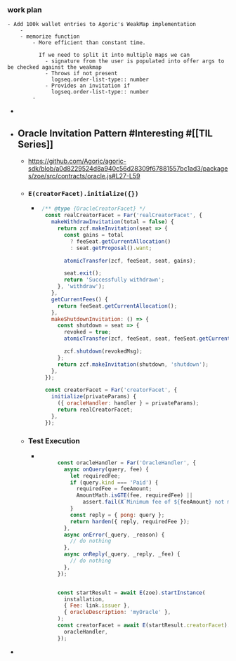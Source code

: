 ### work plan
	- Add 100k wallet entries to Agoric's WeakMap implementation
		-
		- memorize function
			- More efficient than constant time.
			  
			  If we need to split it into multiple maps we can
				- signature from the user is populated into offer args to be checked against the weakmap
				- Throws if not present 
				  logseq.order-list-type:: number
				- Provides an invitation if
				  logseq.order-list-type:: number
			-
-
- ## Oracle Invitation Pattern #Interesting #[[TIL Series]]
	- https://github.com/Agoric/agoric-sdk/blob/a0d8229524d8a940c56d28309f67881557bc1ad3/packages/zoe/src/contracts/oracle.js#L27-L59
	- ### `E(creatorFacet).initialize({})`
		- ```javascript
		   /** @type {OracleCreatorFacet} */
		    const realCreatorFacet = Far('realCreatorFacet', {
		      makeWithdrawInvitation(total = false) {
		        return zcf.makeInvitation(seat => {
		          const gains = total
		            ? feeSeat.getCurrentAllocation()
		            : seat.getProposal().want;
		  
		          atomicTransfer(zcf, feeSeat, seat, gains);
		  
		          seat.exit();
		          return 'Successfully withdrawn';
		        }, 'withdraw');
		      },
		      getCurrentFees() {
		        return feeSeat.getCurrentAllocation();
		      },
		      makeShutdownInvitation: () => {
		        const shutdown = seat => {
		          revoked = true;
		          atomicTransfer(zcf, feeSeat, seat, feeSeat.getCurrentAllocation());
		  
		          zcf.shutdown(revokedMsg);
		        };
		        return zcf.makeInvitation(shutdown, 'shutdown');
		      },
		    });
		  
		    const creatorFacet = Far('creatorFacet', {
		      initialize(privateParams) {
		        ({ oracleHandler: handler } = privateParams);
		        return realCreatorFacet;
		      },
		    });
		  ```
	- ### Test Execution
		- ```javascript
		  
		        const oracleHandler = Far('OracleHandler', {
		          async onQuery(query, fee) {
		            let requiredFee;
		            if (query.kind === 'Paid') {
		              requiredFee = feeAmount;
		              AmountMath.isGTE(fee, requiredFee) ||
		                assert.fail(X`Minimum fee of ${feeAmount} not met; have ${fee}`);
		            }
		            const reply = { pong: query };
		            return harden({ reply, requiredFee });
		          },
		          async onError(_query, _reason) {
		            // do nothing
		          },
		          async onReply(_query, _reply, _fee) {
		            // do nothing
		          },
		        });
		  
		  
		        const startResult = await E(zoe).startInstance(
		          installation,
		          { Fee: link.issuer },
		          { oracleDescription: 'myOracle' },
		        );
		        const creatorFacet = await E(startResult.creatorFacet).initialize({
		          oracleHandler,
		        });
		  
		  ```
-
